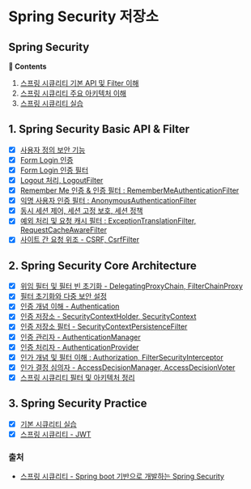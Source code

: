 # Spring Security 저장소

## **Spring Security**

**:book: Contents**
1. [스프링 시큐리티 기본 API 및 Filter 이해](#1-spring_security_api_filter)
2. [스프링 시큐리티 주요 아키텍처 이해](#2-spring_security_core_architecture)
3. [스프링 시큐리티 실습](#3-spring_security_src)

## 1. Spring Security Basic API & Filter
* [X] [사용자 정의 보안 기능](/)
* [X] [Form Login 인증](/)
* [X] [Form Login 인증 필터](/)
* [X] [Logout 처리, LogoutFilter](/)
* [X] [Remember Me 인증 & 인증 필터 : RememberMeAuthenticationFilter](/Chapter01/remember_me.md)
* [X] [익명 사용자 인증 필터 : AnonymousAuthenticationFilter](/Chapter01/anonymous.md)
* [X] [동시 세션 제어, 세션 고정 보호, 세션 정책](/Chapter01/concurrent_session_control.md)
* [X] [예외 처리 및 요청 캐시 필터 : ExceptionTranslationFilter, RequestCacheAwareFilter](/Chapter01/exception_translation_filter.md)
* [X] [사이트 간 요청 위조 - CSRF, CsrfFilter](/Chapter01/csrf_filter.md) 

## 2. Spring Security Core Architecture
* [X] [위임 필터 및 필터 빈 초기화 - DelegatingProxyChain, FilterChainProxy](/Chapter02/delegating_filter_proxy_and_filter_chain_proxy.md)
* [X] [필터 초기화와 다중 보안 설정](/Chapter02/multi_security_config_class.md)
* [X] [인증 개념 이해 - Authentication](/Chapter02/authentication.md)
* [X] [인증 저장소 - SecurityContextHolder, SecurityContext](/Chapter02/securitycontextholder_securitycontext.md)
* [X] [인증 저장소 필터 - SecurityContextPersistenceFilter](/Chapter02/SecurityContextPersistenceFilter.md)
* [X] [인증 관리자 - AuthenticationManager](/Chapter02/AuthenticationManager.md)
* [X] [인증 처리자 - AuthenticationProvider](/)
* [X] [인가 개념 및 필터 이해 : Authorization, FilterSecurityInterceptor](/)
* [X] [인가 결정 심의자 - AccessDecisionManager, AccessDecisionVoter](/)
* [X] [스프링 시큐리티 필터 및 아키텍처 정리](/)

## 3. Spring Security Practice

* [X] [기본 시큐리티 실습](/corespringsecurity)
* [X] [스프링 시큐리티 - JWT](/spring-jwt)

### 출처

- [스프링 시큐리티 - Spring boot 기반으로 개발하는 Spring Security](https://www.inflearn.com/course/코어-스프링-시큐리티/dashboard)

